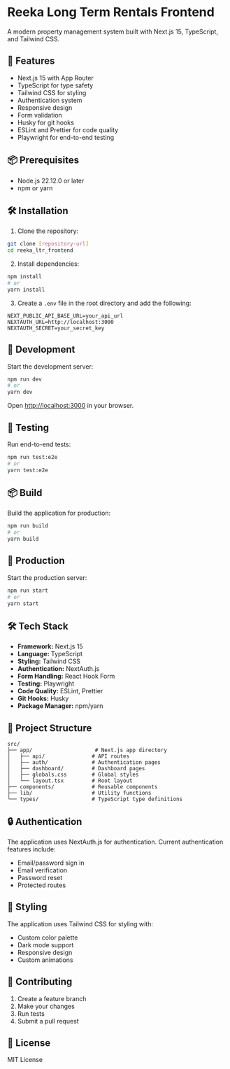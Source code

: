 # Reeka Long Term Rentals Frontend

A modern property management system built with Next.js 15, TypeScript, and
Tailwind CSS.

## 🚀 Features

- Next.js 15 with App Router
- TypeScript for type safety
- Tailwind CSS for styling
- Authentication system
- Responsive design
- Form validation
- Husky for git hooks
- ESLint and Prettier for code quality
- Playwright for end-to-end testing

## 📦 Prerequisites

- Node.js 22.12.0 or later
- npm or yarn

## 🛠️ Installation

1. Clone the repository:

```bash
git clone [repository-url]
cd reeka_ltr_frontend
```

2. Install dependencies:

```bash
npm install
# or
yarn install
```

3. Create a `.env` file in the root directory and add the following:

```env
NEXT_PUBLIC_API_BASE_URL=your_api_url
NEXTAUTH_URL=http://localhost:3000
NEXTAUTH_SECRET=your_secret_key
```

## 🚀 Development

Start the development server:

```bash
npm run dev
# or
yarn dev
```

Open [http://localhost:3000](http://localhost:3000) in your browser.

## 🧪 Testing

Run end-to-end tests:

```bash
npm run test:e2e
# or
yarn test:e2e
```

## 📦 Build

Build the application for production:

```bash
npm run build
# or
yarn build
```

## 🚀 Production

Start the production server:

```bash
npm run start
# or
yarn start
```

## 🛠️ Tech Stack

- **Framework:** Next.js 15
- **Language:** TypeScript
- **Styling:** Tailwind CSS
- **Authentication:** NextAuth.js
- **Form Handling:** React Hook Form
- **Testing:** Playwright
- **Code Quality:** ESLint, Prettier
- **Git Hooks:** Husky
- **Package Manager:** npm/yarn

## 📁 Project Structure

```
src/
├── app/                    # Next.js app directory
│   ├── api/               # API routes
│   ├── auth/              # Authentication pages
│   ├── dashboard/         # Dashboard pages
│   ├── globals.css        # Global styles
│   └── layout.tsx         # Root layout
├── components/            # Reusable components
├── lib/                   # Utility functions
└── types/                 # TypeScript type definitions
```

## 🔒 Authentication

The application uses NextAuth.js for authentication. Current authentication
features include:

- Email/password sign in
- Email verification
- Password reset
- Protected routes

## 🎨 Styling

The application uses Tailwind CSS for styling with:

- Custom color palette
- Dark mode support
- Responsive design
- Custom animations

## 🤝 Contributing

1. Create a feature branch
2. Make your changes
3. Run tests
4. Submit a pull request

## 📝 License

MIT License
